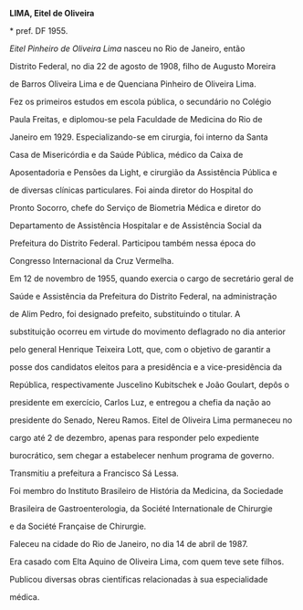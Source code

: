 **LIMA, Eitel de Oliveira**



\* pref. DF 1955.



*Eitel Pinheiro de Oliveira Lima* nasceu no Rio de Janeiro, então

Distrito Federal, no dia 22 de agosto de 1908, filho de Augusto Moreira

de Barros Oliveira Lima e de Quenciana Pinheiro de Oliveira Lima.



Fez os primeiros estudos em escola pública, o secundário no Colégio

Paula Freitas, e diplomou-se pela Faculdade de Medicina do Rio de

Janeiro em 1929. Especializando-se em cirurgia, foi interno da Santa

Casa de Misericórdia e da Saúde Pública, médico da Caixa de

Aposentadoria e Pensões da Light, e cirurgião da Assistência Pública e

de diversas clínicas particulares. Foi ainda diretor do Hospital do

Pronto Socorro, chefe do Serviço de Biometria Médica e diretor do

Departamento de Assistência Hospitalar e de Assistência Social da

Prefeitura do Distrito Federal. Participou também nessa época do

Congresso Internacional da Cruz Vermelha.



Em 12 de novembro de 1955, quando exercia o cargo de secretário geral de

Saúde e Assistência da Prefeitura do Distrito Federal, na administração

de Alim Pedro, foi designado prefeito, substituindo o titular. A

substituição ocorreu em virtude do movimento deflagrado no dia anterior

pelo general Henrique Teixeira Lott, que, com o objetivo de garantir a

posse dos candidatos eleitos para a presidência e a vice-presidência da

República, respectivamente Juscelino Kubitschek e João Goulart, depôs o

presidente em exercício, Carlos Luz, e entregou a chefia da nação ao

presidente do Senado, Nereu Ramos. Eitel de Oliveira Lima permaneceu no

cargo até 2 de dezembro, apenas para responder pelo expediente

burocrático, sem chegar a estabelecer nenhum programa de governo.

Transmitiu a prefeitura a Francisco Sá Lessa.



Foi membro do Instituto Brasileiro de História da Medicina, da Sociedade

Brasileira de Gastroenterologia, da Société Internationale de Chirurgie

e da Société Française de Chirurgie.



Faleceu na cidade do Rio de Janeiro, no dia 14 de abril de 1987.



Era casado com Elta Aquino de Oliveira Lima, com quem teve sete filhos.



Publicou diversas obras científicas relacionadas à sua especialidade

médica.



